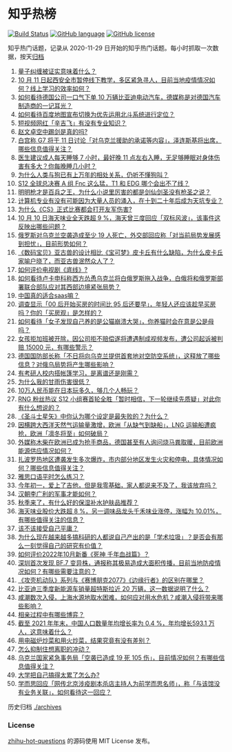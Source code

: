 # 知乎热榜
[![Build Status](https://github.com/ToWeLong/zhihu-hot-questions/workflows/CI/badge.svg)](https://github.com/ToWeLong/zhihu-hot-questions/actions)
[![GitHub language](https://img.shields.io/badge/language-golang-orange.svg)](https://golang.org/)
[![GitHub license](https://img.shields.io/github/license/ToWeLong/zhihu-hot-questions)](https://github.com/ToWeLong/zhihu-hot-questions/blob/main/LICENSE)

知乎热门话题，记录从 2020-11-29 日开始的知乎热门话题。每小时抓取一次数据，按天[归档](./archives)

<!-- BEGIN -->

1. [量子纠缠被证实意味着什么？](https://www.zhihu.com/question/557842856)
1. [10 月 11 日起西安全市暂停线下教学，多区紧急寻人，目前当地疫情情况如何？线上学习的效率如何？](https://www.zhihu.com/question/558590791)
1. [如何看待德国公司一口气下单 10 万辆比亚迪电动汽车，德媒称是对德国汽车制造商的一记耳光？](https://www.zhihu.com/question/558581179)
1. [如何看待百度地图宣布切换为优先运用北斗系统进行定位？](https://www.zhihu.com/question/558588143)
1. [短视频网红「辛吉飞」有没有专业知识？](https://www.zhihu.com/question/557578116)
1. [赵文卓空中踢剑是真的吗?](https://www.zhihu.com/question/557648130)
1. [白宫称 G7 将于 11 日讨论「对乌克兰援助的承诺等内容」，泽连斯基将出席，哪些信息值得关注？](https://www.zhihu.com/question/558593741)
1. [医生建议成人每天睡够 7 小时，最好晚 11 点左右入睡，无足够睡眠对身体伤害有多大？你每晚睡几小时？](https://www.zhihu.com/question/558539457)
1. [为什么人类与狗已有上万年的相处关系，仍听不懂狗叫？](https://www.zhihu.com/question/552625321)
1. [S12 全球总决赛 A 组 Fnc 这么猛，T1 和 EDG 哪个会出不了线？](https://www.zhihu.com/question/558291525)
1. [明明枪才是百兵之王，为什么小说里厉害的都是剑仙剑圣没有枪圣之说？](https://www.zhihu.com/question/530094584)
1. [计算机专业有没有可能因为大量人员的涌入，在十到二十年后成为天坑专业？](https://www.zhihu.com/question/493750036)
1. [为什么《CS》正式比赛都会打开友军伤害?](https://www.zhihu.com/question/517593873)
1. [10 月 10 日海天味业全天跌超 9 %，海天曾三度回应「双标风波」，该事件这反映出哪些问题？](https://www.zhihu.com/question/558486672)
1. [俄罗斯对乌克兰空袭造成至少 19 人死亡，外交部回应称「对当前局势发展感到担忧」，目前形势如何？](https://www.zhihu.com/question/558681001)
1. [《数码宝贝》亚古兽的设计相比《宝可梦》皮卡丘有什么缺陷，为什么皮卡丘家喻户晓了，而亚古兽泯然众人了？](https://www.zhihu.com/question/555256323)
1. [如何评价电视剧《底线》?](https://www.zhihu.com/question/557257072)
1. [如何看待卢卡申科称西方怂恿乌克兰将白俄罗斯拖入战争，白俄将和俄罗斯部署联合部队应对其西部边境紧张局势？](https://www.zhihu.com/question/558582675)
1. [中国真的适合saas嘛？](https://www.zhihu.com/question/420454515)
1. [调查显示「00 后开始买房的时间比 95 后还要早」，年轻人还应该趁早买房吗？你的「买房观」是怎样的？](https://www.zhihu.com/question/558664849)
1. [如何看待「女子发现自己养的是公猫崩溃大哭」，你养猫时会在意是公是母吗？](https://www.zhihu.com/question/558425544)
1. [女孩拒加班被开除，因公司拒不赔偿遂将遭遇制成视频发布，遭公司起诉被判赔 15000 元，有哪些警示？](https://www.zhihu.com/question/558531068)
1. [德国国防部长称「不日将向乌克兰提供首套地对空防空系统」，这释放了哪些信息？对俄乌局势将产生哪些影响？](https://www.zhihu.com/question/558669334)
1. [有考研人校内搭帐篷学习，是离谱还是刚需？](https://www.zhihu.com/question/558446718)
1. [为什么我的甘雨伤害很低？](https://www.zhihu.com/question/544575514)
1. [10万人民币能在日本玩多久，够几个人畅玩？](https://www.zhihu.com/question/527416497)
1. [RNG 粉丝热议 S12 小组赛首轮全胜「暂时相信，下一轮继续先质疑」对此你有什么想说的？](https://www.zhihu.com/question/558582504)
1. [《圣斗士星矢》中你认为哪个设定是最失败的？为什么？](https://www.zhihu.com/question/555570026)
1. [因横跨大西洋天然气运输量激增，欧洲「从缺气到缺船」，LNG 运输船遭疯抢，欧洲「凛冬将至」如何破局？](https://www.zhihu.com/question/558363081)
1. [外媒称木柴在欧洲已成为抢手商品，德国甚至有人询问烧马粪取暖，目前欧洲能源供应情况如何？](https://www.zhihu.com/question/558301849)
1. [扎波罗热地区遭袭发生多次爆炸，市内部分地区发生火灾和停电，具体情况如何？哪些信息值得关注？](https://www.zhihu.com/question/558644857)
1. [雅思口语平时怎么练习？](https://www.zhihu.com/question/361855938)
1. [今年初一，爱上了吉他，但是我零基础，家人都说来不及了，我该放弃吗？](https://www.zhihu.com/question/558564110)
1. [汉朝李广利的军事才能如何？](https://www.zhihu.com/question/58292598)
1. [秋季来了，有什么好的保湿补水护肤品推荐？](https://www.zhihu.com/question/293726073)
1. [海天味业股价大跌超 8 %，另一调味品龙头千禾味业涨停，涨幅为 10.01%，有哪些值得关注的信息？](https://www.zhihu.com/question/558486836)
1. [该不该接受自己平庸？](https://www.zhihu.com/question/558550775)
1. [为什么现在越来越多搞科研的人都说自己产出的是「学术垃圾」？是否会有那么一刻觉得自己的研究有价值？](https://www.zhihu.com/question/558204287)
1. [如何评价2022年10月新番《死神 千年血战篇》？](https://www.zhihu.com/question/555934850)
1. [深圳首次发现 BF.7 变异株，通报称其极易造成大面积传播，目前当地防疫情况如何？有哪些需要注意的？](https://www.zhihu.com/question/558624736)
1. [《攻壳机动队》系列与《赛博朋克2077》《边缘行者》的区别在哪里？](https://www.zhihu.com/question/557244813)
1. [比亚迪三季度新能源车销量超特斯拉近 20 万辆，这一数据说明了什么？](https://www.zhihu.com/question/558233685)
1. [咸潮数次入侵，上海水源地取水困难，如何应对用水危机？咸潮入侵将带来哪些影响？](https://www.zhihu.com/question/558702730)
1. [相亲过程中有哪些博弈？](https://www.zhihu.com/question/546934356)
1. [截至 2021 年年末，中国人口数量年均增长率为 0.4 %，年均增长593.1 万人，这意味着什么？](https://www.zhihu.com/question/558592980)
1. [用电磁炉炒菜和用火炒菜，结果究竟有没有差别？](https://www.zhihu.com/question/35012828)
1. [怎么抑制住想离职的冲动？](https://www.zhihu.com/question/557763984)
1. [乌克兰国家紧急事务局「空袭已造成 19 死 105 伤」，目前情况如何？有哪些信息值得关注？](https://www.zhihu.com/question/558606560)
1. [大学把自己搞得太累了怎么办?](https://www.zhihu.com/question/357745479)
1. [学而思回应「网传北京涉疫剧本杀店主持人为前学而思名师」，称「与该馆没有业务关联」，如何看待这一回应？](https://www.zhihu.com/question/558541527)

<!-- END -->

历史归档 [./archives](./archives)


### License
[zhihu-hot-questions](https://github.com/towelong/zhihu-hot-questions) 的源码使用 MIT License 发布。